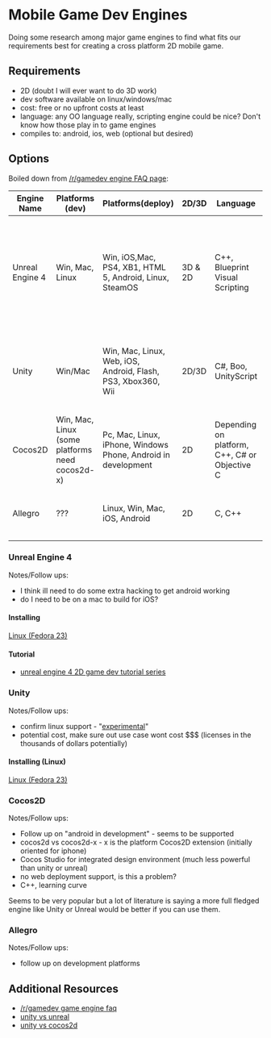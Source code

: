# Mobile Game Dev Engines
Doing some research among major game engines to find what fits our requirements best
for creating a cross platform 2D mobile game.

## Requirements
* 2D (doubt I will ever want to do 3D work)
* dev software available on linux/windows/mac
* cost: free or no upfront costs at least
* language: any OO language really, scripting engine could be nice? Don't know how those play in to game engines
* compiles to: android, ios, web (optional but desired)

## Options
Boiled down from [/r/gamedev engine FAQ page](https://www.reddit.com/r/gamedev/wiki/engine_faq):

Engine Name|Platforms (dev)| Platforms(deploy)|2D/3D|Language|Cost|Pros|Cons
---|---|---|---|---|---|---|---
Unreal Engine 4|Win, Mac, Linux|Win, iOS,Mac, PS4, XB1, HTML 5, Android, Linux, SteamOS|3D & 2D|C++, Blueprint Visual Scripting|5% of profits from sales|Good documentation, Powerful tools/editor, active community, Does not require active subscription to release a game, Oculus/Morpheus VR Support|Not beginner friendly
Unity|Win/Mac|Win, Mac, Linux, Web, iOS, Android, Flash, PS3, Xbox360, Wii|2D/3D|C#, Boo, UnityScript|Free for commercial basic on Win/Mac, $$$ for other platforms, pro license|Great Asset Pipeline, 1-Click deploy to different platforms, Large, Active community, good documentation|Messy with version control, not as graphically capable as AAA engines
Cocos2D|Win, Mac, Linux (some platforms need cocos2d-x)|Pc, Mac, Linux, iPhone, Windows Phone, Android in development|2D|Depending on platform, C++, C# or Objective C|Free|Large number of resources online, very powerful for 2D games, widely used for commercial ios development|not as active a community
Allegro|???|Linux, Win, Mac, iOS, Android|2D|C, C++|Free|low-level functionality, good documentation, active community|new version may be lacking in some documentation, low-level

### Unreal Engine 4
Notes/Follow ups:
* I think ill need to do some extra hacking to get android working
* do I need to be on a mac to build for iOS?

#### Installing
[Linux (Fedora 23)](unreal-engine-install.md)

#### Tutorial
* [unreal engine 4 2D game dev tutorial series](http://www.gamefromscratch.com/page/Unreal-Engine-2D-Game-Development-Tutorial-Series.aspx)

### Unity
Notes/Follow ups:
* confirm linux support - "[experimental](https://blogs.unity3d.com/2015/08/26/unity-comes-to-linux-experimental-build-now-available/)"
* potential cost, make sure out use case wont cost $$$ (licenses in the thousands of dollars potentially)

#### Installing (Linux)
[Linux (Fedora 23)](unity-install.md)


### Cocos2D
Notes/Follow ups:
* Follow up on "android in development" - seems to be supported
* cocos2d vs cocos2d-x - x is the platform Cocos2D extension (initially oriented for iphone)
* Cocos Studio for integrated design environment (much less powerful than unity or unreal)
* no web deployment support, is this a problem?
* C++, learning curve

Seems to be very popular but a lot of literature is saying a more full fledged engine like
Unity or Unreal would be better if you can use them.

### Allegro
Notes/Follow ups:
* follow up on development platforms

## Additional Resources
* [/r/gamedev game engine faq](https://www.reddit.com/r/gamedev/wiki/engine_faq)
* [unity vs unreal](http://www.makinggames.biz/feature/unreal-vs-unity-which-engine-is-better-for-mobile-games,8472.html)
* [unity vs cocos2d](https://en.yeeply.com/blog/comparison-between-unity-and-cocos2d-platforms-for-2d-game-developments/)
